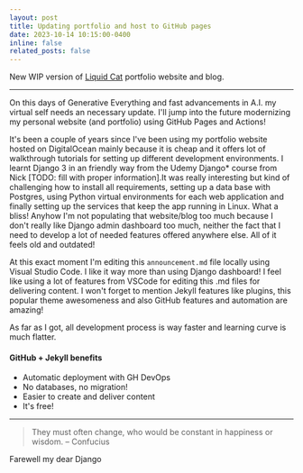 ```yaml
---
layout: post
title: Updating portfolio and host to GitHub pages
date: 2023-10-14 10:15:00-0400
inline: false
related_posts: false
---
```


New WIP version of [Liquid Cat](https://liquidcat.dev) portfolio website and blog.

---

On this days of Generative Everything and fast advancements in A.I. my virtual self needs an necessary update. I'll jump into the future modernizing my personal website (and portfolio) using GitHub Pages and Actions!

It's been a couple of years since I've been using my portfolio website hosted on DigitalOcean mainly because it is cheap and it offers lot of walkthrough tutorials for setting up different development environments. I learnt Django 3 in an friendly way from the Udemy Django\* course from Nick [TODO: fill with proper information].It was really interesting but kind of challenging how to install all requirements, setting up a data base with Postgres, using Python virtual environments for each web application and finally setting up the services that keep the app running in Linux. What a bliss! Anyhow I'm not populating that website/blog too much because I don't really like Django admin dashboard too much, neither the fact that I need to develop a lot of needed features offered anywhere else. All of it feels old and outdated!

At this exact moment I'm editing this `announcement.md` file locally using Visual Studio Code. I like it way more than using Django dashboard! I feel like using a lot of features from VSCode for editing this .md files for delivering content. I won't forget to mention Jekyll features like plugins, this popular theme awesomeness and also GitHub features and automation are amazing!

As far as I got, all development process is way faster and learning curve is much flatter.

#### GitHub + Jekyll benefits

<ul>
    <li>Automatic deployment with GH DevOps</li>
    <li>No databases, no migration!</li>
    <li>Easier to create and deliver content</li>
    <li>It's free!</li>
</ul>

---

> They must often change, who would be constant in happiness or wisdom.
> – Confucius

Farewell my dear Django
